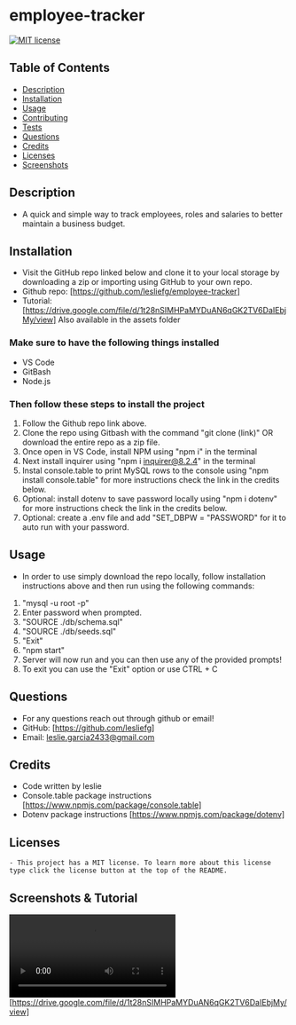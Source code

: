 # employee-tracker

[![MIT license](https://img.shields.io/badge/License-MIT-blue.svg)](https://lbesson.mit-license.org/)

## Table of Contents
* [Description](#description)
* [Installation](#installation)
* [Usage](#usage)
* [Contributing](#contributing)
* [Tests](#tests)
* [Questions](#questions)
* [Credits](#credits)
* [Licenses](#license)
* [Screenshots](#screenshots)

## Description
- A quick and simple way to track employees, roles and salaries to better maintain a business budget.

## Installation
- Visit the GitHub repo linked below and clone it to your local storage by downloading a zip or importing using GitHub to your own repo.
- Github repo: [https://github.com/lesliefg/employee-tracker] 
- Tutorial: [https://drive.google.com/file/d/1t28nSIMHPaMYDuAN6qGK2TV6DaIEbjMy/view] Also available in the assets folder

### Make sure to have the following things installed
* VS Code
* GitBash
* Node.js

### Then follow these steps to install the project
1. Follow the Github repo link above.
2. Clone the repo using Gitbash with the command "git clone (link)" OR download the entire repo as a zip file.
3. Once open in VS Code, install NPM using "npm i" in the terminal
5. Next install inquirer using "npm i inquirer@8.2.4" in the terminal
6. Instal console.table to print MySQL rows to the console using "npm install console.table" for more instructions check the link in the credits below.
7. Optional: install dotenv to save password locally using "npm i dotenv" for more instructions check the link in the credits below.
8. Optional: create a .env file and add "SET_DBPW = "PASSWORD" for it to auto run with your password.

## Usage
- In order to use simply download the repo locally, follow installation instructions above and then run using the following commands:
1. "mysql -u root -p"
2. Enter password when prompted.
3. "SOURCE ./db/schema.sql"
4. "SOURCE ./db/seeds.sql"
5. "Exit"
6. "npm start"
7. Server will now run and you can then use any of the provided prompts!
8. To exit you can use the "Exit" option or use CTRL + C


## Questions
- For any questions reach out through github or email!  
- GitHub: [https://github.com/lesliefg]
- Email: leslie.garcia2433@gmail.com

## Credits
- Code written by leslie
- Console.table package instructions [https://www.npmjs.com/package/console.table]
- Dotenv package instructions [https://www.npmjs.com/package/dotenv]

## Licenses
    - This project has a MIT license. To learn more about this license type click the license button at the top of the README.

## Screenshots & Tutorial
![alt text](./assets/tutorial.webm)
[https://drive.google.com/file/d/1t28nSIMHPaMYDuAN6qGK2TV6DaIEbjMy/view]
